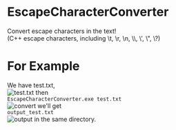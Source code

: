 # EscapeCharacterConverter
Convert escape characters in the text!  
(C++ escape characters, including \t, \r, \n, \\\\, \\\', \\\", \\\?)
# For Example
We have test.txt,  
![test.txt](https://github.com/Knight-of-night/EscapeCharacterConverter/tree/main/img/example1.jpg)
then  
`EscapeCharacterConverter.exe test.txt`  
![convert](https://github.com/Knight-of-night/EscapeCharacterConverter/tree/main/img/example3.jpg)
we'll get  
`output_test.txt`  
![output](https://github.com/Knight-of-night/EscapeCharacterConverter/tree/main/img/example2.jpg)
in the same directory.
